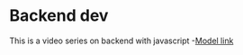 # Backend dev

This is a video series on backend with javascript
-[Model link](https://app.eraser.io/workspace/YtPqZ1VlogxGy1jzIDkzj?origin=share)